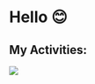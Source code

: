 # Hello 😊

## My Activities:
<img src="https://github-readme-stats.vercel.app/api?username=simamatin&show_icons=true&theme=merko" />

## 


